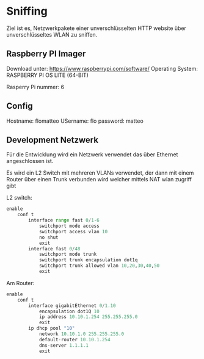 # Sniffing

Ziel ist es, Netzwerkpakete einer unverschlüsselten HTTP website über unverschlüsseltes WLAN zu sniffen.


## Raspberry PI Imager 

Download unter: https://www.raspberrypi.com/software/ 
Operating System: RASPBERRY PI OS LITE (64-BIT)


Rasperry Pi nummer: 6

## Config

Hostname: flomatteo
USername: flo
password: matteo


## Development Netzwerk

Für die Entwicklung wird ein Netzwerk verwendet das
über Ethernet angeschlossen ist. 

Es wird ein L2 Switch mit mehreren VLANs verwendet, der dann mit einem Router über einen Trunk verbunden wird welcher mittels NAT wlan zugriff gibt


L2 switch: 

```python
enable
    conf t
        interface range fast 0/1-6
            switchport mode access
            switchport access vlan 10
            no shut
            exit
        interface fast 0/48
            switchport mode trunk
            switchport trunk encapsulation dot1q
            switchport trunk allowed vlan 10,20,30,40,50
            exit
```

Am Router:

```python
enable
    conf t
        interface gigabitEthernet 0/1.10
            encapsulation dot1Q 10
            ip address 10.10.1.254 255.255.255.0
            exit
        ip dhcp pool "10"
            network 10.10.1.0 255.255.255.0
            default-router 10.10.1.254
            dns-server 1.1.1.1
            exit

```
